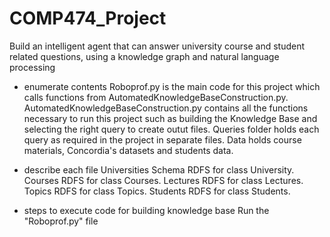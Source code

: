 # COMP474_Project
Build an intelligent agent that can answer university course and student related questions, using a knowledge graph and natural language processing

- enumerate contents
Roboprof.py is the main code for this project which calls functions from AutomatedKnowledgeBaseConstruction.py.
AutomatedKnowledgeBaseConstruction.py contains all the functions necessary to run this project such as building the Knowledge Base and selecting the right query to create outut files.
Queries folder holds each query as required in the project in separate files.
Data holds course materials, Concordia's datasets and students data.

- describe each file
Universities Schema
RDFS for class University.
Courses
RDFS for class Courses.
Lectures
RDFS for class Lectures.
Topics
RDFS for class Topics.
Students
RDFS for class Students.

- steps to execute code for building knowledge base
Run the "Roboprof.py" file



